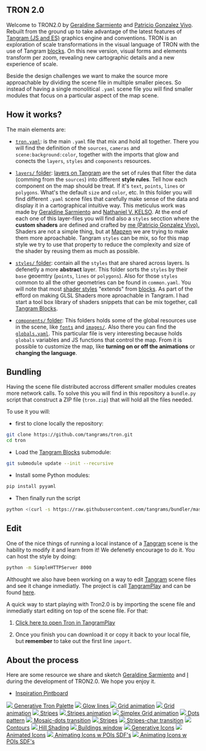 ## TRON 2.0

Welcome to TRON2.0 by [Geraldine Sarmiento](https://twitter.com/sensescape) and [Patricio Gonzalez Vivo](https://twitter.com/patriciogv). Rebuilt from the ground up to take advantage of the latest features of [Tangram (JS and ES)](https://mapzen.com/products/tangram/) graphics engine and conventions. TRON is an exploration of scale transformations in the visual language of TRON with the use of Tangram [blocks](http://tangrams.github.io/blocks/). On this new version, visual forms and elements transform per zoom, revealing new cartographic details and a new experience of scale. 

Beside the design challenges we want to make the source more approachable by dividing the scene file in multiple smaller pieces. So instead of having a single monolitical `.yaml` scene file you will find smaller modules that focus on a particular aspect of the map scene.

## How it works? 

The main elements are:

- [`tron.yaml`](tron.yaml): is the main `.yaml` file that mix and hold all together. There you will find the definition of the `sources`, `cameras` and `scene:background:color`, together with the imports that glow and conects the `layers`, `styles` and `components` resources.

- [`layers/` folder](layers/): [layers on Tangram](https://mapzen.com/documentation/tangram/Filters-Overview/) are the set of rules that filter the data (comming from the `sources`) into different **style rules**. Tell how each component on the map should be treat. If it's `text`, `points`, `lines` or `polygons`. What's the default `size` and `color`, etc. In this folder you will find different `.yaml` scene files that carefully make sense of the data and display it in a cartographical intuitive way. This meticulus work was made by [Geraldine Sarmiento](https://twitter.com/sensescape) and [Nathaniel V. KELSO](https://twitter.com/kelsosCorner). At the end of each one of this layer-files you will find also a `styles` secction where the **custom shaders** are defined and crafted by [me (Patricio Gonzalez Vivo).](https://twitter.com/patriciogv) Shaders are not a simple thing, but at [Mapzen](https://mapzen.com) we are trying to make them more aproachable. Tangram `styles` can be mix, so for this map style we try to use that property to reduce the complexity and size of the shader by reusing them as much as possible.

- [`styles/` folder](styles): contain all the `styles` that are shared across layers. Is defenetly a more **abstract** layer. This folder sorts the `styles` by their `base` geoemtry (`points`, `lines` or `polygons`). Also for those `styles` common to all the other geometries can be found in `common.yaml`. You will note that most [shader styles](https://mapzen.com/documentation/tangram/Shaders-Overview/) "extends" from [blocks](http://tangrams.github.io/blocks/). As part of the efford on making GLSL Shaders more aproachable in Tangram. I had start a tool box library of shaders snippets that can be mix together, call [Tangram Blocks](http://tangrams.github.io/blocks/).

- [`components/` folder](components): This folders holds some of the global resources use in the scene, like [`fonts`](components/fonts.yaml) and [`images/`](components/images). Also there you can find the [`globals.yaml`](components/globals.yaml). This particular file is very interesting because holds `globals` variables and JS functions that control the map. From it is possible to customize the map, like **turning on or off the animations** or **changing the language**.

## Bundling

Having the scene file distributed accross different smaller modules creates more network calls. To solve this you will find in this repository a `bundle.py` script that construct a ZIP file (`tron.zip`) that will hold all the files needed.

To use it you will:

- first to clone locally the repository:

```bash
git clone https://github.com/tangrams/tron.git
cd tron
```

- Load the [Tangram Blocks](http://tangrams.github.io/blocks/) submodule:

```bash
git submodule update --init --recursive
```

- Install some Python modules:

```bash
pip install pyyaml
```

- Then finally run the script

```bash
python <(curl -s https://raw.githubusercontent.com/tangrams/bundler/master/bundler.py) 
```

## Edit

One of the nice things of running a local instance of a [Tangram](https://mapzen.com/products/tangram/) scene is the hability to modify it and learn from it! We defenetly encourage to do it. You can host the style by doing:

```bash
python -m SimpleHTTPServer 8000
```

Althought we also have been working on a way to edit [Tangram](https://mapzen.com/products/tangram/) scene files and see it change inmediatly. The project is call [TangramPlay](https://mapzen.com/tangram/play/) and can be found [here](https://mapzen.com/tangram/play/).

A quick way to start playing with Tron2.0 is by importing the scene file and inmediatly start editing on top of the scene file. For that:

1. [Click here to open Tron in TangramPlay](https://mapzen.com/tangram/play/?scene=https%3A%2F%2Fgist.githubusercontent.com%2Fanonymous%2F1ead441ee35e5a18741437dea7916f33%2Fraw%2F547146cf5a975a8b4e1eba84eba77df9b8a625b5%2Fscene.yaml#8/40.574/-74.051)

2. Once you finish you can download it or copy it back to your local file, but **remember** to take out the first line `import`.

## About the process

Here are some resource we share and sketch  [Geraldine Sarmiento](https://twitter.com/sensescape) and [I](https://twitter.com/patriciogv) during the development of TRON2.0. We hope you enjoy it.

- [Inspiration Pintboard](https://www.pinterest.com/patriciogonzv/tron-20/)

[![](http://thebookofshaders.com/log/160726003844.png) Generative Tron Palette](http://player.thebookofshaders.com/?log=160726003844)
[![](http://thebookofshaders.com/log/160726010850.png) Glow lines ](http://player.thebookofshaders.com/?log=160726010850)
[![](http://thebookofshaders.com/log/160706191515.png) Grid animation](http://player.thebookofshaders.com/?log=160706191515)
[![](http://thebookofshaders.com/log/160705205611.png) Grid animation](http://player.thebookofshaders.com/?log=160705205611)
[![](http://thebookofshaders.com/log/160229221706.png) Stripes](http://player.thebookofshaders.com/?log=160229221706)
[![](http://thebookofshaders.com/log/160705204919.png) Stripes animation](http://player.thebookofshaders.com/?log=160705204919)
[![](http://thebookofshaders.com/log/160313020334.png) Simplex Grid animation](http://player.thebookofshaders.com/?log=160313020334)
[![](http://thebookofshaders.com/log/160621211003.png) Dots pattern](http://player.thebookofshaders.com/?log=160621211003)
[![](http://thebookofshaders.com/log/160622150357.png) Mosaic-dots transition](http://player.thebookofshaders.com/?log=160622150357)
[![](http://thebookofshaders.com/log/160621210032.png) Stripes](http://player.thebookofshaders.com/?log=160621210032)
[![](http://thebookofshaders.com/log/160621170831.png) Stripes-char transition](http://player.thebookofshaders.com/?log=160621170831)
[![](http://thebookofshaders.com/log/160626213924.png) Contours](http://player.thebookofshaders.com/?log=160626213924)
[![](http://thebookofshaders.com/log/160705083231.png) Hill Shading](http://player.thebookofshaders.com/?log=160705083231)
[![](http://thebookofshaders.com/log/160707203604.png) Buildings window](http://player.thebookofshaders.com/?log=160707203604)
[![](http://thebookofshaders.com/log/160805190306.png) Generative Icons](http://player.thebookofshaders.com/?log=160805190306)
[![](http://thebookofshaders.com/log/160805194757.png) Animated Icons](http://player.thebookofshaders.com/?log=160805194757)
[![](http://thebookofshaders.com/log/160818140257.png) Animating Icons w POIs SDF's](http://player.thebookofshaders.com/?log=160818140257)
[![](http://thebookofshaders.com/log/160817211857.png) Animating Icons w POIs SDF's](http://player.thebookofshaders.com/?log=160817211857)
